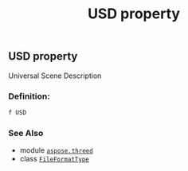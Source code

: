 ﻿---
title: USD property
second_title: Aspose.3D for Python via .NET API References
description: 
type: docs
weight: 240
url: /python-net/aspose.threed/fileformattype/usd/
is_root: false
---

## USD property


Universal Scene Description
### Definition:
```python
f USD 
```

### See Also
* module [`aspose.threed`](../../)
* class [`FileFormatType`](/3d/python-net/aspose.threed/fileformattype)

